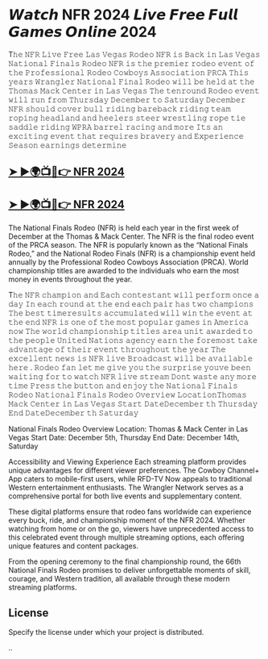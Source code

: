 # 𝙒𝙖𝙩𝙘𝙝 NFR 2024 𝙇𝙞𝙫𝙚 𝙁𝙧𝙚𝙚 𝙁𝙪𝙡𝙡 𝙂𝙖𝙢𝙚𝙨 𝙊𝙣𝙡𝙞𝙣𝙚 2024 

T𝚑𝚎 𝙽𝙵𝚁 𝙻𝚒𝚟𝚎 𝙵𝚛𝚎𝚎 𝙻𝚊𝚜 𝚅𝚎𝚐𝚊𝚜 𝚁𝚘𝚍𝚎𝚘 𝙽𝙵𝚁 𝚒𝚜 𝙱𝚊𝚌𝚔 𝚒𝚗 𝙻𝚊𝚜 𝚅𝚎𝚐𝚊𝚜 𝙽𝚊𝚝𝚒𝚘𝚗𝚊𝚕 𝙵𝚒𝚗𝚊𝚕𝚜 𝚁𝚘𝚍𝚎𝚘 𝙽𝙵𝚁 𝚒𝚜 𝚝𝚑𝚎 𝚙𝚛𝚎𝚖𝚒𝚎𝚛 𝚛𝚘𝚍𝚎𝚘 𝚎𝚟𝚎𝚗𝚝 𝚘𝚏 𝚝𝚑𝚎 𝙿𝚛𝚘𝚏𝚎𝚜𝚜𝚒𝚘𝚗𝚊𝚕 𝚁𝚘𝚍𝚎𝚘 𝙲𝚘𝚠𝚋𝚘𝚢𝚜 𝙰𝚜𝚜𝚘𝚌𝚒𝚊𝚝𝚒𝚘𝚗 𝙿𝚁𝙲𝙰 𝚃𝚑𝚒𝚜 𝚢𝚎𝚊𝚛𝚜 𝚆𝚛𝚊𝚗𝚐𝚕𝚎𝚛 𝙽𝚊𝚝𝚒𝚘𝚗𝚊𝚕 𝙵𝚒𝚗𝚊𝚕 𝚁𝚘𝚍𝚎𝚘 𝚠𝚒𝚕𝚕 𝚋𝚎 𝚑𝚎𝚕𝚍 𝚊𝚝 𝚝𝚑𝚎 𝚃𝚑𝚘𝚖𝚊𝚜 𝙼𝚊𝚌𝚔 𝙲𝚎𝚗𝚝𝚎𝚛 𝚒𝚗 𝙻𝚊𝚜 𝚅𝚎𝚐𝚊𝚜 𝚃𝚑𝚎 𝚝𝚎𝚗𝚛𝚘𝚞𝚗𝚍 𝚁𝚘𝚍𝚎𝚘 𝚎𝚟𝚎𝚗𝚝 𝚠𝚒𝚕𝚕 𝚛𝚞𝚗 𝚏𝚛𝚘𝚖 𝚃𝚑𝚞𝚛𝚜𝚍𝚊𝚢 𝙳𝚎𝚌𝚎𝚖𝚋𝚎𝚛 𝚝𝚘 𝚂𝚊𝚝𝚞𝚛𝚍𝚊𝚢 𝙳𝚎𝚌𝚎𝚖𝚋𝚎𝚛 𝙽𝙵𝚁 𝚜𝚑𝚘𝚞𝚕𝚍 𝚌𝚘𝚟𝚎𝚛 𝚋𝚞𝚕𝚕 𝚛𝚒𝚍𝚒𝚗𝚐 𝚋𝚊𝚛𝚎𝚋𝚊𝚌𝚔 𝚛𝚒𝚍𝚒𝚗𝚐 𝚝𝚎𝚊𝚖 𝚛𝚘𝚙𝚒𝚗𝚐 𝚑𝚎𝚊𝚍𝚕𝚊𝚗𝚍 𝚊𝚗𝚍 𝚑𝚎𝚎𝚕𝚎𝚛𝚜 𝚜𝚝𝚎𝚎𝚛 𝚠𝚛𝚎𝚜𝚝𝚕𝚒𝚗𝚐 𝚛𝚘𝚙𝚎 𝚝𝚒𝚎 𝚜𝚊𝚍𝚍𝚕𝚎 𝚛𝚒𝚍𝚒𝚗𝚐 𝚆𝙿𝚁𝙰 𝚋𝚊𝚛𝚛𝚎𝚕 𝚛𝚊𝚌𝚒𝚗𝚐 𝚊𝚗𝚍 𝚖𝚘𝚛𝚎 𝙸𝚝𝚜 𝚊𝚗 𝚎𝚡𝚌𝚒𝚝𝚒𝚗𝚐 𝚎𝚟𝚎𝚗𝚝 𝚝𝚑𝚊𝚝 𝚛𝚎𝚚𝚞𝚒𝚛𝚎𝚜 𝚋𝚛𝚊𝚟𝚎𝚛𝚢 𝚊𝚗𝚍 𝙴𝚡𝚙𝚎𝚛𝚒𝚎𝚗𝚌𝚎 𝚂𝚎𝚊𝚜𝚘𝚗 𝚎𝚊𝚛𝚗𝚒𝚗𝚐𝚜 𝚍𝚎𝚝𝚎𝚛𝚖𝚒𝚗𝚎 

<h2><a href="https://tinyurl.com/nfr24slv">➤ ►🌍📺📱👉 NFR 2024 </a></h2>

<h2><a href="https://tinyurl.com/nfr24slv">➤ ►🌍📺📱👉 NFR 2024 </a></h2>


The National Finals Rodeo (NFR) is held each year in the first week of December at the Thomas & Mack Center. The NFR is the final rodeo event of the PRCA season. The NFR is popularly known as the “National Finals Rodeo,” and the National Rodeo Finals (NFR) is a championship event held annually by the Professional Rodeo Cowboys Association (PRCA). World championship titles are awarded to the individuals who earn the most money in events throughout the year.

T𝚑𝚎 𝙽𝙵𝚁 𝚌𝚑𝚊𝚖𝚙𝚒𝚘𝚗 𝚊𝚗𝚍 𝙴𝚊𝚌𝚑 𝚌𝚘𝚗𝚝𝚎𝚜𝚝𝚊𝚗𝚝 𝚠𝚒𝚕𝚕 𝚙𝚎𝚛𝚏𝚘𝚛𝚖 𝚘𝚗𝚌𝚎 𝚊 𝚍𝚊𝚢 𝙸𝚗 𝚎𝚊𝚌𝚑 𝚛𝚘𝚞𝚗𝚍 𝚊𝚝 𝚝𝚑𝚎 𝚎𝚗𝚍 𝚎𝚊𝚌𝚑 𝚙𝚊𝚒𝚛 𝚑𝚊𝚜 𝚝𝚠𝚘 𝚌𝚑𝚊𝚖𝚙𝚒𝚘𝚗𝚜 𝚃𝚑𝚎 𝚋𝚎𝚜𝚝 𝚝𝚒𝚖𝚎𝚛𝚎𝚜𝚞𝚕𝚝𝚜 𝚊𝚌𝚌𝚞𝚖𝚞𝚕𝚊𝚝𝚎𝚍 𝚠𝚒𝚕𝚕 𝚠𝚒𝚗 𝚝𝚑𝚎 𝚎𝚟𝚎𝚗𝚝 𝚊𝚝 𝚝𝚑𝚎 𝚎𝚗𝚍 𝙽𝙵𝚁 𝚒𝚜 𝚘𝚗𝚎 𝚘𝚏 𝚝𝚑𝚎 𝚖𝚘𝚜𝚝 𝚙𝚘𝚙𝚞𝚕𝚊𝚛 𝚐𝚊𝚖𝚎𝚜 𝚒𝚗 𝙰𝚖𝚎𝚛𝚒𝚌𝚊 𝚗𝚘𝚠 𝚃𝚑𝚎 𝚠𝚘𝚛𝚕𝚍 𝚌𝚑𝚊𝚖𝚙𝚒𝚘𝚗𝚜𝚑𝚒𝚙 𝚝𝚒𝚝𝚕𝚎𝚜 𝚊𝚛𝚎𝚊 𝚞𝚗𝚒𝚝 𝚊𝚠𝚊𝚛𝚍𝚎𝚍 𝚝𝚘 𝚝𝚑𝚎 𝚙𝚎𝚘𝚙𝚕𝚎 𝚄𝚗𝚒𝚝𝚎𝚍 𝙽𝚊𝚝𝚒𝚘𝚗𝚜 𝚊𝚐𝚎𝚗𝚌𝚢 𝚎𝚊𝚛𝚗 𝚝𝚑𝚎 𝚏𝚘𝚛𝚎𝚖𝚘𝚜𝚝 𝚝𝚊𝚔𝚎 𝚊𝚍𝚟𝚊𝚗𝚝𝚊𝚐𝚎 𝚘𝚏 𝚝𝚑𝚎𝚒𝚛 𝚎𝚟𝚎𝚗𝚝 𝚝𝚑𝚛𝚘𝚞𝚐𝚑𝚘𝚞𝚝 𝚝𝚑𝚎 𝚢𝚎𝚊𝚛 𝚃𝚑𝚎 𝚎𝚡𝚌𝚎𝚕𝚕𝚎𝚗𝚝 𝚗𝚎𝚠𝚜 𝚒𝚜 𝙽𝙵𝚁 𝚕𝚒𝚟𝚎 𝙱𝚛𝚘𝚊𝚍𝚌𝚊𝚜𝚝 𝚠𝚒𝚕𝚕 𝚋𝚎 𝚊𝚟𝚊𝚒𝚕𝚊𝚋𝚕𝚎 𝚑𝚎𝚛𝚎  . 𝚁𝚘𝚍𝚎𝚘 𝚏𝚊𝚗 𝚕𝚎𝚝 𝚖𝚎 𝚐𝚒𝚟𝚎 𝚢𝚘𝚞 𝚝𝚑𝚎 𝚜𝚞𝚛𝚙𝚛𝚒𝚜𝚎 𝚢𝚘𝚞𝚟𝚎 𝚋𝚎𝚎𝚗 𝚠𝚊𝚒𝚝𝚒𝚗𝚐 𝚏𝚘𝚛 𝚝𝚘 𝚠𝚊𝚝𝚌𝚑 𝙽𝙵𝚁 𝚕𝚒𝚟𝚎 𝚜𝚝𝚛𝚎𝚊𝚖 𝙳𝚘𝚗𝚝 𝚠𝚊𝚜𝚝𝚎 𝚊𝚗𝚢 𝚖𝚘𝚛𝚎 𝚝𝚒𝚖𝚎 𝙿𝚛𝚎𝚜𝚜 𝚝𝚑𝚎 𝚋𝚞𝚝𝚝𝚘𝚗 𝚊𝚗𝚍 𝚎𝚗𝚓𝚘𝚢 𝚝𝚑𝚎 𝙽𝚊𝚝𝚒𝚘𝚗𝚊𝚕 𝙵𝚒𝚗𝚊𝚕𝚜 𝚁𝚘𝚍𝚎𝚘 𝙽𝚊𝚝𝚒𝚘𝚗𝚊𝚕 𝙵𝚒𝚗𝚊𝚕𝚜 𝚁𝚘𝚍𝚎𝚘 𝙾𝚟𝚎𝚛𝚟𝚒𝚎𝚠 𝙻𝚘𝚌𝚊𝚝𝚒𝚘𝚗𝚃𝚑𝚘𝚖𝚊𝚜 𝙼𝚊𝚌𝚔 𝙲𝚎𝚗𝚝𝚎𝚛 𝚒𝚗 𝙻𝚊𝚜 𝚅𝚎𝚐𝚊𝚜 𝚂𝚝𝚊𝚛𝚝 𝙳𝚊𝚝𝚎𝙳𝚎𝚌𝚎𝚖𝚋𝚎𝚛 𝚝𝚑 𝚃𝚑𝚞𝚛𝚜𝚍𝚊𝚢 𝙴𝚗𝚍 𝙳𝚊𝚝𝚎𝙳𝚎𝚌𝚎𝚖𝚋𝚎𝚛 𝚝𝚑 𝚂𝚊𝚝𝚞𝚛𝚍𝚊𝚢

National Finals Rodeo Overview
Location:	Thomas & Mack Center in Las Vegas
Start Date:	December 5th, Thursday
End Date:	December 14th, Saturday

Accessibility and Viewing Experience
Each streaming platform provides unique advantages for different viewer preferences. The Cowboy Channel+ App caters to mobile-first users, while RFD-TV Now appeals to traditional Western entertainment enthusiasts. The Wrangler Network serves as a comprehensive portal for both live events and supplementary content.

These digital platforms ensure that rodeo fans worldwide can experience every buck, ride, and championship moment of the NFR 2024. Whether watching from home or on the go, viewers have unprecedented access to this celebrated event through multiple streaming options, each offering unique features and content packages.

From the opening ceremony to the final championship round, the 66th National Finals Rodeo promises to deliver unforgettable moments of skill, courage, and Western tradition, all available through these modern streaming platforms.


## License

Specify the license under which your project is distributed.


..

